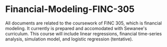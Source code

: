 # Financial-Modeling-FINC-305
All documents are related to the coursework of FINC 305, which is financial modeling. 
It currently is prepared and accomodated with Sewanee's curriculum. 
This course will include linear regressions, financial time-series analysis, simulation model, and logistic regression (tentative).
